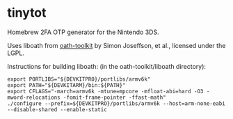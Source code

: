 # tinytot
Homebrew 2FA OTP generator for the Nintendo 3DS.

Uses liboath from [oath-toolkit](http://www.nongnu.org/oath-toolkit/) by Simon Joseffson, et al., licensed under the LGPL.

Instructions for building liboath: (in the oath-toolkit/liboath directory):
	
	export PORTLIBS="${DEVKITPRO}/portlibs/armv6k"
	export PATH="${DEVKITARM}/bin:${PATH}"
	export CFLAGS="-march=armv6k -mtune=mpcore -mfloat-abi=hard -O3 -mword-relocations -fomit-frame-pointer -ffast-math"
	./configure --prefix=${DEVKITPRO}/portlibs/armv6k --host=arm-none-eabi --disable-shared --enable-static 
